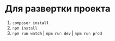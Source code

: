 # Для развертки проекта

1. `composer install`
2. `npm install`
3. `npm run watch` | `npm run dev` | `npm run prod`